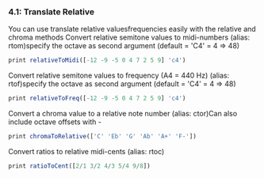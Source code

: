 
### 4.1: Translate Relative

You can use translate relative valuesfrequencies easily with the relative and chroma methods
Convert relative semitone values to midi-numbers (alias: rtom)specify the octave as second argument (default = 'C4' = 4 => 48)
```js
print relativeToMidi([-12 -9 -5 0 4 7 2 5 9] 'c4')

```
Convert relative semitone values to frequency (A4 = 440 Hz) (alias: rtof)specify the octave as second argument (default = 'C4' = 4 => 48)
```js
print relativeToFreq([-12 -9 -5 0 4 7 2 5 9] 'c4')

```
Convert a chroma value to a relative note number (alias: ctor)Can also include octave offsets with -
```js
print chromaToRelative(['C' 'Eb' 'G' 'Ab' 'A+' 'F-'])

```
Convert ratios to relative midi-cents (alias: rtoc)
```js
print ratioToCent([2/1 3/2 4/3 5/4 9/8])
```
